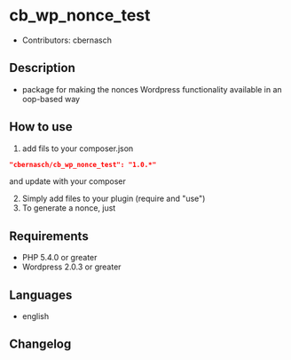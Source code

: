 cb_wp_nonce_test
================

* Contributors: cbernasch

Description
-----------

* package for making the nonces Wordpress functionality available in an oop-based way

How to use
------------
 1. add fils to your composer.json

 ```json
 "cbernasch/cb_wp_nonce_test": "1.0.*"
 ```

 and update with your composer

 2. Simply add files to your plugin (require and "use")
 3. To generate a nonce, just

Requirements
------------

* PHP 5.4.0 or greater
* Wordpress 2.0.3 or greater

Languages
------------

* english

Changelog
---------
